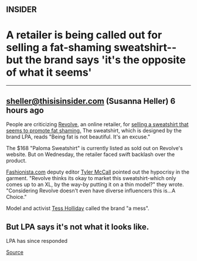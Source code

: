 ## INSIDER
# **A retailer is being called out for selling a fat-shaming sweatshirt-- but the brand says 'it's the opposite of what it seems'**
***
## **sheller@thisisinsider.com (Susanna Heller)** 6 hours ago

People are criticizing [Revolve](https://www.thisisinsider.com/category/revolve?utm_source=msn&utm_medium=referral), an online retailer, for [selling a sweatshirt that seems to promote fat shaming.](https://www.thisisinsider.com/category/revolve?utm_source=msn&utm_medium=referral) The sweatshirt, which is designed by the brand LPA, reads "Being fat is not beautiful. It's an excuse."

The $168 "Paloma Sweatshirt" is currently listed as sold out on Revolve's website. But on Wednesday, the retailer faced swift backlash over the product. 

[Fashionista.com](https://fashionista.com/) deputy editor [Tyler McCall](https://twitter.com/eiffeltyler/) pointed out the hypocrisy in the garment. "Revolve thinks its okay to market this sweatshirt-which only comes up to an XL, by the way-by putting it on a thin model?" they wrote. "Considering Revolve doesn't even have diverse influencers this is...A Choice."

Model and activist [Tess Holliday](https://www.thisisinsider.com/category/tess-holliday?utm_source=msn&utm_medium=referral) called the brand "a mess".

## But LPA says it's not what it looks like.

LPA has since responded 

[Source](https://www.msn.com/en-us/lifestyle/lifestyle-buzz/a-retailer-is-being-called-out-for-selling-a-fat-shaming-sweatshirt-—-but-the-brand-says-its-the-opposite-of-what-it-seems/ar-BBNeWAN?ocid=spartanntp)
